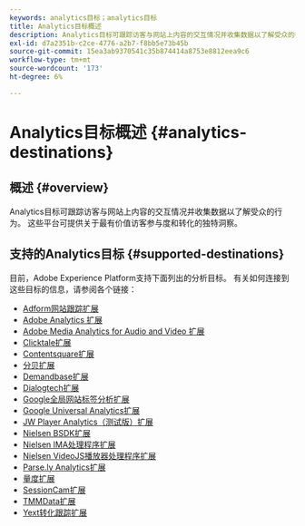 ```yaml
---
keywords: analytics目标；analytics目标
title: Analytics目标概述
description: Analytics目标可跟踪访客与网站上内容的交互情况并收集数据以了解受众的行为。 这些平台可提供关于最有价值访客参与度和转化的独特洞察。
exl-id: d7a2351b-c2ce-4776-a2b7-f8bb5e73b45b
source-git-commit: 15ea3ab9370541c35b874414a8753e8812eea9c6
workflow-type: tm+mt
source-wordcount: '173'
ht-degree: 6%

---
```


# Analytics目标概述 {#analytics-destinations}

## 概述 {#overview}

Analytics目标可跟踪访客与网站上内容的交互情况并收集数据以了解受众的行为。 这些平台可提供关于最有价值访客参与度和转化的独特洞察。

## 支持的Analytics目标 {#supported-destinations}

目前，Adobe Experience Platform支持下面列出的分析目标。 有关如何连接到这些目标的信息，请参阅各个链接：

* [Adform网站跟踪扩展](adform.md)
* [Adobe Analytics 扩展](adobe-analytics.md)
* [Adobe Media Analytics for Audio and Video 扩展](adobe-video-analytics.md)
* [Clicktale扩展](clicktale.md)
* [Contentsquare扩展](contentsquare.md)
* [分贝扩展](decibel.md)
* [Demandbase扩展](demandbase.md)
* [Dialogtech扩展](dialogtech.md)
* [Google全局网站标签分析扩展](gtag-analytics.md)
* [Google Universal Analytics扩展](google-universal-analytics.md)
* [JW Player Analytics（测试版）扩展](jw-player-analytics.md)
* [Nielsen BSDK扩展](nielsen-bsdk.md)
* [Nielsen IMA处理程序扩展](nielsen-ima.md)
* [Nielsen VideoJS播放器处理程序扩展](nielsen-videojs.md)
* [Parse.ly Analytics扩展](parsely.md)
* [量度扩展](quantum-metric.md)
* [SessionCam扩展](sessioncam.md)
* [TMMData扩展](tmmdata.md)
* [Yext转化跟踪扩展](yext.md)
